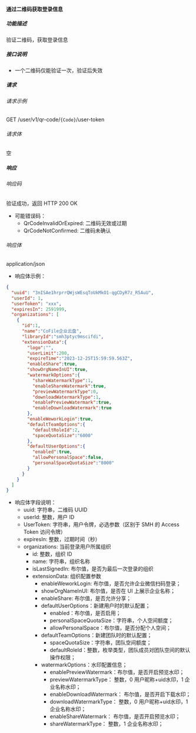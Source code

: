 #### 通过二维码获取登录信息

##### 功能描述

验证二维码，获取登录信息

##### 接口说明

- 一个二维码仅能验证一次，验证后失效

##### 请求

###### 请求示例
GET /user/v1/qr-code/`{Code}`/user-token

###### 请求体

空
##### 响应

###### 响应码

验证成功，返回 HTTP 200 OK
- 可能错误码：
  - QrCodeInvalidOrExpired: 二维码无效或过期
  - QrCodeNotConfirmed: 二维码未确认

###### 响应体

application/json

- 响应体示例：

```json
{
  "uuid": "3nISAe1hrprrQWjsWEsqToUkMkO1-qgCDyR7z_R5AuU",
  "userId": 1,
  "userToken": "xxx",
  "expiresIn": 2591999,
  "organizations": [
    {
      "id":1,
      "name":"CoFile企业云盘",
      "libraryId":"smh3ptyc9mscifdi",
      "extensionData":{
        "logo":"",
        "userLimit":200,
        "expireTime":"2023-12-25T15:59:59.563Z",
        "enableShare":true,
        "showOrgNameInUI":true,
        "watermarkOptions":{
          "shareWatermarkType":1,
          "enableShareWatermark":true,
          "previewWatermarkType":0,
          "downloadWatermarkType":1,
          "enablePreviewWatermark":true,
          "enableDownloadWatermark":true
        },
        "enableWeworkLogin":true,
        "defaultTeamOptions":{
          "defaultRoleId":2,
          "spaceQuotaSize":"6000"
        },
        "defaultUserOptions":{
          "enabled":true,
          "allowPersonalSpace":false,
          "personalSpaceQuotaSize":"8000"
        }
      }
    }
  ]
}
```

- 响应体字段说明：
  - uuid: 字符串，二维码 UUID
  - userId: 整数，用户 ID
  - UserToken: 字符串，用户令牌，必选参数（区别于 SMH 的 Access Token 访问令牌）
  - expiresIn: 整数，过期时间（秒）
  - organizations: 当前登录用户所属组织
    - id: 整数，组织 ID
    - name: 字符串，组织名称
    - isLastSignedIn: 布尔值，是否为最后一次登录的组织
    - extensionData: 组织配置参数
      - enableWeworkLogin: 布尔值，是否允许企业微信扫码登录；
      - showOrgNameInUI: 布尔值，是否在 UI 上展示企业名称；
      - enableShare: 布尔值，是否允许分享；
      - defaultUserOptions：新建用户时的默认配置；
        - enabled：布尔值，是否启用；
        - personalSpaceQuotaSize：字符串，个人空间额度；
        - allowPersonalSpace：布尔值，是否分配个人空间；
      - defaultTeamOptions：新建团队时的默认配置；
        - spaceQuotaSize：字符串，团队空间额度；
        - defaultRoleId：整数，枚举类型，团队成员对团队空间的默认操作权限；
      - watermarkOptions：水印配置信息；
        - enablePreviewWatermark：布尔值，是否开启预览水印；
        - previewWatermarkType： 整数，0 用户昵称+uid水印，1 企业名称水印；
        - enableDownloadWatermark： 布尔值，是否开启下载水印；
        - downloadWatermarkType： 整数，0 用户昵称+uid水印，1 企业名称水印；
        - enableShareWatermark： 布尔值，是否开启预览水印；
        - shareWatermarkType： 整数，1 企业名称水印；


